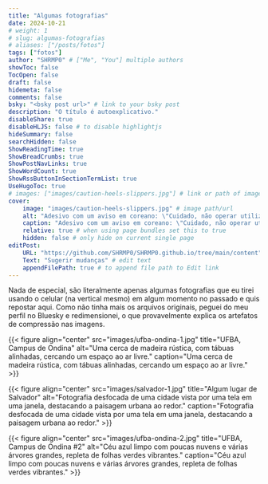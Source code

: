 ```yaml
---
title: "Algumas fotografias"
date: 2024-10-21
# weight: 1
# slug: algumas-fotografias
# aliases: ["/posts/fotos"]
tags: ["fotos"]
author: "SHRMP0" # ["Me", "You"] multiple authors
showToc: false
TocOpen: false
draft: false
hidemeta: false
comments: false
bsky: "<bsky post url>" # link to your bsky post
description: "O título é autoexplicativo."
disableShare: true
disableHLJS: false # to disable highlightjs
hideSummary: false
searchHidden: false
ShowReadingTime: true
ShowBreadCrumbs: true
ShowPostNavLinks: true
ShowWordCount: true
ShowRssButtonInSectionTermList: true
UseHugoToc: true
# images: ["images/caution-heels-slippers.jpg"] # link or path of image for opengraph, twitter-cards
cover:
    image: "images/caution-heels-slippers.jpg" # image path/url
    alt: "Adesivo com um aviso em coreano: \"Cuidado, não operar utilizando salto-alto ou chinelos.\"" # alt text
    caption: "Adesivo com um aviso em coreano: \"Cuidado, não operar utilizando salto-alto ou chinelos.\"" # display caption under cover
    relative: true # when using page bundles set this to true
    hidden: false # only hide on current single page
editPost:
    URL: "https://github.com/SHRMP0/SHRMP0.github.io/tree/main/content"
    Text: "Sugerir mudanças" # edit text
    appendFilePath: true # to append file path to Edit link
---
```


Nada de especial, são literalmente apenas algumas fotografias que eu tirei usando o celular (na vertical mesmo) em algum momento no passado e quis repostar aqui. Como não tinha mais os arquivos originais, peguei do meu perfil no Bluesky e redimensionei, o que provavelmente explica os artefatos de compressão nas imagens.

{{< figure align="center" src="images/ufba-ondina-1.jpg" title="UFBA, Campus de Ondina" alt="Uma cerca de madeira rústica, com tábuas alinhadas, cercando um espaço ao ar livre." caption="Uma cerca de madeira rústica, com tábuas alinhadas, cercando um espaço ao ar livre." >}}

{{< figure align="center" src="images/salvador-1.jpg" title="Algum lugar de Salvador" alt="Fotografia desfocada de uma cidade vista por uma tela em uma janela, destacando a paisagem urbana ao redor." caption="Fotografia desfocada de uma cidade vista por uma tela em uma janela, destacando a paisagem urbana ao redor." >}}

{{< figure align="center" src="images/ufba-ondina-2.jpg" title="UFBA, Campus de Ondina #2" alt="Céu azul limpo com poucas nuvens e várias árvores grandes, repleta de folhas verdes vibrantes." caption="Céu azul limpo com poucas nuvens e várias árvores grandes, repleta de folhas verdes vibrantes." >}}
